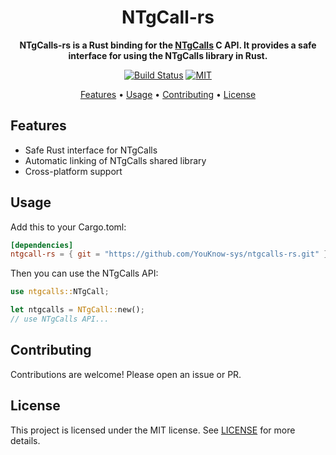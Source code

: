 <h1 align="center">NTgCall-rs</h1>

<p align="center">
  <b>NTgCalls-rs is a Rust binding for the <a href="https://github.com/pytgcalls/ntgcalls">NTgCalls</a> C API. It provides a safe interface for using the NTgCalls library in Rust.</b></br>
</p>

<div align="center">

[![Build Status](https://github.com/YouKnow-sys/ntgcalls-rs/actions/workflows/rust.yml/badge.svg)](https://github.com/YouKnow-sys/ntgcalls-rs/actions?workflow=Rust%20CI)
[![MIT](https://img.shields.io/badge/license-MIT-blue.svg)](https://github.com/YouKnow-sys/ntgcalls-rs/blob/master/LICENSE-MIT)

</div>

<p align="center">
  <a href="#features">Features</a> •
  <a href="#usage">Usage</a> •
  <a href="#contributing">Contributing</a> •
  <a href="#license">License</a>
</p>

## Features

- Safe Rust interface for NTgCalls
- Automatic linking of NTgCalls shared library
- Cross-platform support

## Usage

Add this to your Cargo.toml:

```toml
[dependencies]
ntgcall-rs = { git = "https://github.com/YouKnow-sys/ntgcalls-rs.git" } # not yet released to crates.io
```

Then you can use the NTgCalls API:

```rust
use ntgcalls::NTgCall;

let ntgcalls = NTgCall::new();
// use NTgCalls API...
```

## Contributing

Contributions are welcome! Please open an issue or PR.

## License

This project is licensed under the MIT license. See [LICENSE](LICENSE-MIT) for more details.
